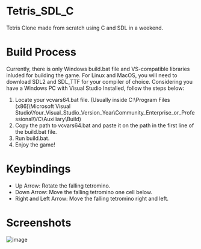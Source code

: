 # Tetris_SDL_C
Tetris Clone made from scratch using C and SDL in a weekend.

# Build Process
Currently, there is only Windows build.bat file and VS-compatible libraries inluded for building the game. For Linux and MacOS, you will need to download SDL2 and SDL_TTF for your compiler of choice.
Considering you have a Windows PC with Visual Studio Installed, follow the steps below:
1. Locate your vcvars64.bat file. (Usually inside C:\Program Files (x86)\Microsoft Visual Studio\Your_Visual_Studio_Version_Year\Community_Enterprise_or_Professional\VC\Auxiliary\Build\)
2. Copy the path to vcvars64.bat and paste it on the path in the first line of the build.bat file.
3. Run build.bat.
4. Enjoy the game!

# Keybindings
- Up Arrow: Rotate the falling tetromino.
- Down Arrow: Move the falling tetromino one cell below.
- Right and Left Arrow: Move the falling tetromino right and left.

# Screenshots
![image](https://user-images.githubusercontent.com/42971567/113599210-f78ca980-9646-11eb-8e1f-369be476b265.png)
